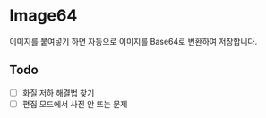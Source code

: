 # Image64

이미지를 붙여넣기 하면 자동으로 이미지를 Base64로 변환하여 저장합니다.

## Todo

- [ ] 화질 저하 해결법 찾기
- [ ] 편집 모드에서 사진 안 뜨는 문제